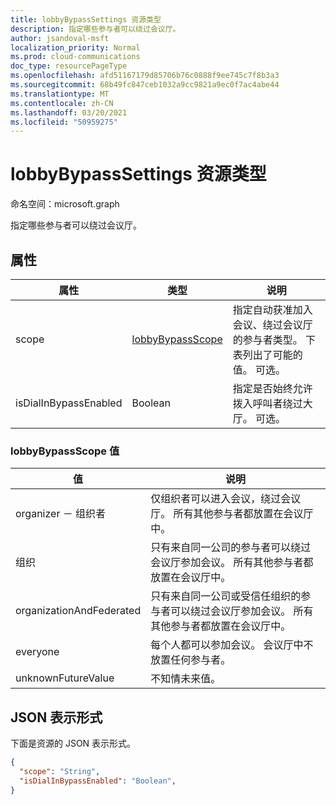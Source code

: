 ```yaml
---
title: lobbyBypassSettings 资源类型
description: 指定哪些参与者可以绕过会议厅。
author: jsandoval-msft
localization_priority: Normal
ms.prod: cloud-communications
doc_type: resourcePageType
ms.openlocfilehash: afd51167179d85706b76c0888f9ee745c7f8b3a3
ms.sourcegitcommit: 68b49fc847ceb1032a9cc9821a9ec0f7ac4abe44
ms.translationtype: MT
ms.contentlocale: zh-CN
ms.lasthandoff: 03/20/2021
ms.locfileid: "50959275"
---
```

# <a name="lobbybypasssettings-resource-type"></a>lobbyBypassSettings 资源类型

命名空间：microsoft.graph

指定哪些参与者可以绕过会议厅。

## <a name="properties"></a>属性

| 属性              | 类型             | 说明                                                                                                                                                          |
| --------------------- | ---------------- | -------------------------------------------------------------------------------------------------------------------------------------------------------------------- |
| scope                 | [lobbyBypassScope](#lobbybypassscope-values) | 指定自动获准加入会议、绕过会议厅的参与者类型。 下表列出了可能的值。 可选。 |
| isDialInBypassEnabled | Boolean          | 指定是否始终允许拨入呼叫者绕过大厅。 可选。                                                                                   |

### <a name="lobbybypassscope-values"></a>lobbyBypassScope 值

| 值                    | 说明                                                                                                                                                                     |
| ------------------------ | ------------------------------------------------------------------------------------------------------------------------------------------------------------------------------- |
| organizer － 组织者                | 仅组织者可以进入会议，绕过会议厅。 所有其他参与者都放置在会议厅中。                                                   |
| 组织             | 只有来自同一公司的参与者可以绕过会议厅参加会议。 所有其他参与者都放置在会议厅中。                         |
| organizationAndFederated | 只有来自同一公司或受信任组织的参与者可以绕过会议厅参加会议。 所有其他参与者都放置在会议厅中。 |
| everyone                 | 每个人都可以参加会议。 会议厅中不放置任何参与者。                                                                                         |
| unknownFutureValue       | 不知情未来值。                                                                                                                                                            |

## <a name="json-representation"></a>JSON 表示形式

下面是资源的 JSON 表示形式。

<!-- {
  "blockType": "resource",
  "optionalProperties": [],
  "@odata.type": "microsoft.graph.lobbyBypassSettings"
}-->
```json
{
  "scope": "String",
  "isDialInBypassEnabled": "Boolean",
}
```

<!-- uuid: 8fcb5dbc-d5aa-4681-8e31-b001d5168d79
2015-10-25 14:57:30 UTC -->
<!--
{
  "type": "#page.annotation",
  "description": "lobbyBypassSettings resource",
  "keywords": "",
  "section": "documentation",
  "tocPath": "",
  "suppressions": []
}
-->
